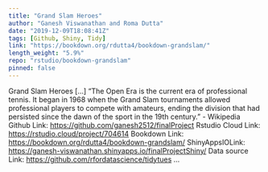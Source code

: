 ```yaml
---
title: "Grand Slam Heroes"
author: "Ganesh Viswanathan and Roma Dutta"
date: "2019-12-09T18:08:41Z"
tags: [Github, Shiny, Tidy]
link: "https://bookdown.org/rdutta4/bookdown-grandslam/"
length_weight: "5.9%"
repo: "rstudio/bookdown-grandslam"
pinned: false
---
```


Grand Slam Heroes [...] “The Open Era is the current era of professional tennis. It began in 1968 when the Grand Slam tournaments allowed professional players to compete with amateurs, ending the division that had persisted since the dawn of the sport in the 19th century.” - Wikipedia Github Link: https://github.com/ganesh2512/finalProject Rstudio Cloud Link: https://rstudio.cloud/project/704614 Bookdown Link: https://bookdown.org/rdutta4/bookdown-grandslam/ ShinyAppsIOLink: https://ganesh-viswanathan.shinyapps.io/finalProjectShiny/ Data source Link: https://github.com/rfordatascience/tidytues ...
